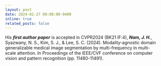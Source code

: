 ```yaml
---
layout: post
date: 2024-02-27 00:00:00-0400
inline: true
related_posts: false
---
```


His ***first author paper*** is accepted in CVPR2024 (BK21 IF:4), ***Nam, J. H.***, Syazwany, N. S., Kim, S. J., & Lee, S. C. (2024). Modality-agnostic domain generalizable medical image segmentation by multi-frequency in multi-scale attention. In Proceedings of the IEEE/CVF conference on computer vision and pattern recognition (pp. 11480-11491).